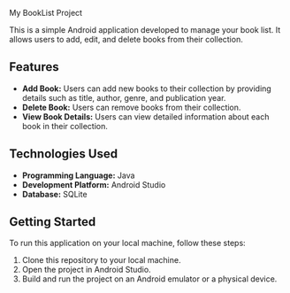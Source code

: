 My BookList Project

This is a simple Android application developed to manage your book list. It allows users to add, edit, and delete books from their collection.

## Features

- **Add Book:** Users can add new books to their collection by providing details such as title, author, genre, and publication year.
- **Delete Book:** Users can remove books from their collection.
- **View Book Details:** Users can view detailed information about each book in their collection.


## Technologies Used

- **Programming Language:** Java
- **Development Platform:** Android Studio
- **Database:** SQLite

## Getting Started

To run this application on your local machine, follow these steps:

1. Clone this repository to your local machine.
2. Open the project in Android Studio.
3. Build and run the project on an Android emulator or a physical device.

   
